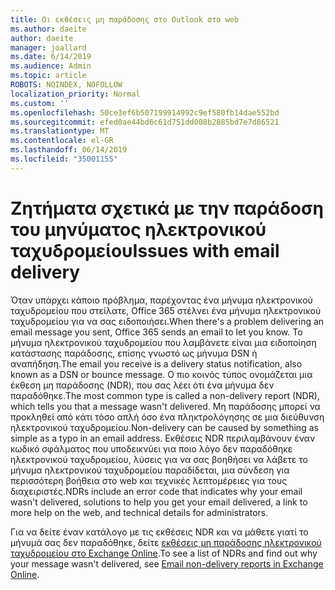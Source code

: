```yaml
---
title: Οι εκθέσεις μη παράδοσης στο Outlook στο web
ms.author: daeite
author: daeite
manager: joallard
ms.date: 6/14/2019
ms.audience: Admin
ms.topic: article
ROBOTS: NOINDEX, NOFOLLOW
localization_priority: Normal
ms.custom: ''
ms.openlocfilehash: 50ce3ef6b507199914992c9ef580fb14dae552bd
ms.sourcegitcommit: efed0ae44bd6c61d751dd008b2885bd7e7d86521
ms.translationtype: MT
ms.contentlocale: el-GR
ms.lasthandoff: 06/14/2019
ms.locfileid: "35001155"
---
```

# <a name="issues-with-email-delivery"></a><span data-ttu-id="32766-102">Ζητήματα σχετικά με την παράδοση του μηνύματος ηλεκτρονικού ταχυδρομείου</span><span class="sxs-lookup"><span data-stu-id="32766-102">Issues with email delivery</span></span>

<span data-ttu-id="32766-103">Όταν υπάρχει κάποιο πρόβλημα, παρέχοντας ένα μήνυμα ηλεκτρονικού ταχυδρομείου που στείλατε, Office 365 στέλνει ένα μήνυμα ηλεκτρονικού ταχυδρομείου για να σας ειδοποιήσει.</span><span class="sxs-lookup"><span data-stu-id="32766-103">When there's a problem delivering an email message you sent, Office 365 sends an email to let you know.</span></span> <span data-ttu-id="32766-104">Το μήνυμα ηλεκτρονικού ταχυδρομείου που λαμβάνετε είναι μια ειδοποίηση κατάστασης παράδοσης, επίσης γνωστό ως μήνυμα DSN ή αναπήδηση.</span><span class="sxs-lookup"><span data-stu-id="32766-104">The email you receive is a delivery status notification, also known as a DSN or bounce message.</span></span> <span data-ttu-id="32766-105">Ο πιο κοινός τύπος ονομάζεται μια έκθεση μη παράδοσης (NDR), που σας λέει ότι ένα μήνυμα δεν παραδόθηκε.</span><span class="sxs-lookup"><span data-stu-id="32766-105">The most common type is called a non-delivery report (NDR), which tells you that a message wasn't delivered.</span></span> <span data-ttu-id="32766-106">Μη παράδοσης μπορεί να προκληθεί από κάτι τόσο απλή όσο ένα πληκτρολόγησης σε μια διεύθυνση ηλεκτρονικού ταχυδρομείου.</span><span class="sxs-lookup"><span data-stu-id="32766-106">Non-delivery can be caused by something as simple as a typo in an email address.</span></span> <span data-ttu-id="32766-107">Εκθέσεις NDR περιλαμβάνουν έναν κωδικό σφάλματος που υποδεικνύει για ποιο λόγο δεν παραδόθηκε ηλεκτρονικού ταχυδρομείου, λύσεις για να σας βοηθήσει να λάβετε το μήνυμα ηλεκτρονικού ταχυδρομείου παραδίδεται, μια σύνδεση για περισσότερη βοήθεια στο web και τεχνικές λεπτομέρειες για τους διαχειριστές.</span><span class="sxs-lookup"><span data-stu-id="32766-107">NDRs include an error code that indicates why your email wasn't delivered, solutions to help you get your email delivered, a link to more help on the web, and technical details for administrators.</span></span>

<span data-ttu-id="32766-108">Για να δείτε έναν κατάλογο με τις εκθέσεις NDR και να μάθετε γιατί το μήνυμά σας δεν παραδόθηκε, δείτε [εκθέσεις μη παράδοσης ηλεκτρονικού ταχυδρομείου στο Exchange Online](https://docs.microsoft.com/exchange/mail-flow-best-practices/non-delivery-reports-in-exchange-online/non-delivery-reports-in-exchange-online).</span><span class="sxs-lookup"><span data-stu-id="32766-108">To see a list of NDRs and find out why your message wasn't delivered, see [Email non-delivery reports in Exchange Online](https://docs.microsoft.com/exchange/mail-flow-best-practices/non-delivery-reports-in-exchange-online/non-delivery-reports-in-exchange-online).</span></span>
